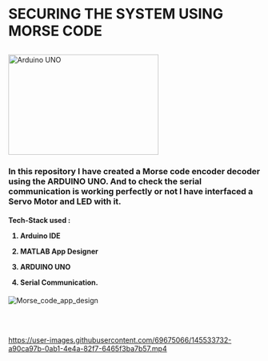 # SECURING THE SYSTEM USING MORSE CODE
##

<a href="https://www.arduino.cc/en/software"><img src="https://user-images.githubusercontent.com/69675066/145529082-160180c6-8e83-4c46-b4de-6a6b466ec2f1.jpg" alt="Arduino UNO" height="200" width="300" ></a>
<!-- ![MORSE__CODE](https://user-images.githubusercontent.com/69675066/145529082-160180c6-8e83-4c46-b4de-6a6b466ec2f1.jpg) -->


### In this repository I have created a Morse code encoder decoder using the ARDUINO UNO. And to check the serial communication is working perfectly or not I have interfaced a Servo Motor and LED with it. 
<h4>
  Tech-Stack used :
  
  
  1. Arduino IDE
  
  2. MATLAB App Designer
 
  3. ARDUINO UNO
  
  4. Serial Communication.
</h4>

![Morse_code_app_design](https://user-images.githubusercontent.com/69675066/145533351-9075b877-8756-432d-9525-c6c1039bc1b0.png)


<br><br>


https://user-images.githubusercontent.com/69675066/145533732-a90ca97b-0ab1-4e4a-82f7-6465f3ba7b57.mp4



<h4>
  

<!-- ![MORSE-CODE](https://user-images.githubusercontent.com/69675066/145529410-f534b7d9-ed87-4ecb-aa0d-510ecd6ea42e.png) -->
